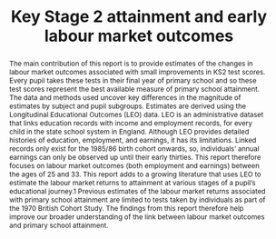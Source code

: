 ---
layout: default
title: Key Stage 2 attainment and early labour market outcomes
authors: Louis Hodge
year: 2023
institution: Department for Education
address: London, UK
type: Research Report
number: RR1295
url: https://assets.publishing.service.gov.uk/media/63d0e5b1e90e071ba56e0eaa/Key_stage_2_attainment_and_early_labour_market_outcomes.pdf
abstract: The main contribution of this report is to provide estimates of the changes in labour market outcomes associated with small improvements in KS2 test scores. Every pupil takes these tests in their final year of primary school and so these test scores represent the best available measure of primary school attainment. The data and methods used uncover key differences in the magnitude of estimates by subject and pupil subgroups. Estimates are derived using the Longitudinal Educational Outcomes (LEO) data. LEO is an administrative dataset that links education records with income and employment records, for every child in the state school system in England. Although LEO provides detailed histories of education, employment, and earnings, it has its limitations. Linked records only exist for the 1985/86 birth cohort onwards, so, individuals’ annual earnings can only be observed up until their early thirties. This report therefore focuses on labour market outcomes (both employment and earnings) between the ages of 25 and 33. This report adds to a growing literature that uses LEO to estimate the labour market returns to attainment at various stages of a pupil’s educational journey.1 Previous estimates of the labour market returns associated with primary school attainment are limited to tests taken by individuals as part of the 1970 British Cohort Study. The findings from this report therefore help improve our broader understanding of the link between labour market outcomes and primary school attainment.
isbn: 978-1-83870-422-3
---